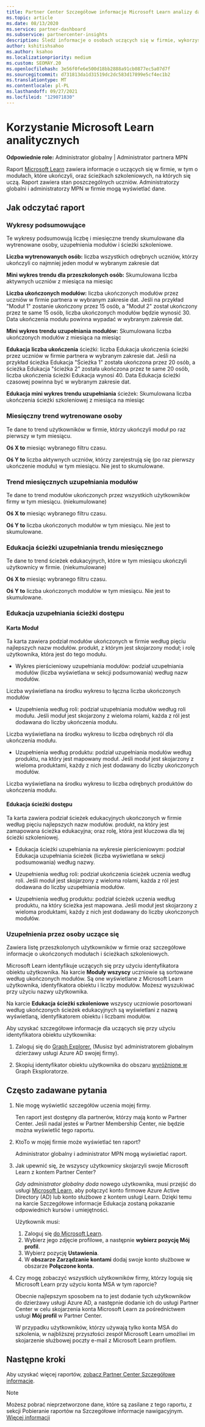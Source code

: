```yaml
---
title: Partner Center Szczegółowe informacje Microsoft Learn analizy danych
ms.topic: article
ms.date: 08/13/2020
ms.service: partner-dashboard
ms.subservice: partnercenter-insights
description: Śledź informacje o osobach uczących się w firmie, wykorzystując dane dotyczące szkolenia indywidualnego, ukończonych modułów, ukończonych ścieżek szkoleniowych i nie tylko.
author: kshitishsahoo
ms.author: ksahoo
ms.localizationpriority: medium
ms.custom: SEOMAY.20
ms.openlocfilehash: 3e56f0fe6e500d18bb2888a91cb0877ec5a07d7f
ms.sourcegitcommit: d731813da1d31519dc2dc583d17899e5cf4ec1b2
ms.translationtype: MT
ms.contentlocale: pl-PL
ms.lasthandoff: 09/27/2021
ms.locfileid: "129071830"
---
```

# <a name="use-microsoft-learn-analytics-reports"></a>Korzystanie Microsoft Learn analitycznych

**Odpowiednie role:** Administrator globalny | Administrator partnera MPN

Raport [Microsoft Learn](/learn/) zawiera informacje o uczących się w firmie, w tym o modułach, które ukończyli, oraz ścieżkach szkoleniowych, na których się uczą. Raport zawiera stan poszczególnych uczniów. Administratorzy globalni i administratorzy MPN w firmie mogą wyświetlać dane.

## <a name="how-to-read-the-report"></a>Jak odczytać raport

### <a name="summary-charts"></a>Wykresy podsumowujące

Te wykresy podsumowują liczbę i miesięczne trendy skumulowane dla wytrenowane osoby, uzupełnienia modułów i ścieżki szkoleniowe.

**Liczba wytrenowanych osób:** liczba wszystkich odrębnych uczniów, którzy ukończyli co najmniej jeden moduł w wybranym zakresie dat 

**Mini wykres trendu dla przeszkolonych osób:** Skumulowana liczba aktywnych uczniów z miesiąca na miesiąc 

**Liczba ukończonych modułów:** liczba ukończonych modułów przez uczniów w firmie partnera w wybranym zakresie dat.
Jeśli na przykład "Moduł 1" zostanie ukończony przez 15 osób, a "Moduł 2" został ukończony przez te same 15 osób, liczba ukończonych modułów będzie wynosić 30. Data ukończenia modułu powinna wypadać w wybranym zakresie dat.

**Mini wykres trendu uzupełniania modułów:** Skumulowana liczba ukończonych modułów z miesiąca na miesiąc 

**Edukacja liczba ukończenia** ścieżki: liczba Edukacja ukończenia ścieżki przez uczniów w firmie partnera w wybranym zakresie dat.
Jeśli na przykład ścieżka Edukacja "Ścieżka 1" została ukończona przez 20 osób, a ścieżka Edukacja "ścieżka 2" została ukończona przez te same 20 osób, liczba ukończenia ścieżki Edukacja wynosi 40. Data Edukacja ścieżki czasowej powinna być w wybranym zakresie dat.

**Edukacja mini wykres trendu uzupełniania** ścieżek: Skumulowana liczba ukończenia ścieżki szkoleniowej z miesiąca na miesiąc 

### <a name="trained-individuals-monthly-trend"></a>Miesięczny trend wytrenowane osoby

Te dane to trend użytkowników w firmie, którzy ukończyli moduł po raz pierwszy w tym miesiącu. 

**Oś X to** miesiąc wybranego filtru czasu. 

**Oś Y to** liczba aktywnych uczniów, którzy zarejestrują się (po raz pierwszy ukończenie modułu) w tym miesiącu. Nie jest to skumulowane.

### <a name="module-completions-monthly-trend"></a>Trend miesięcznych uzupełniania modułów

Te dane to trend modułów ukończonych przez wszystkich użytkowników firmy w tym miesiącu. (niekumulowane) 

**Oś X to** miesiąc wybranego filtru czasu. 

**Oś Y to** liczba ukończonych modułów w tym miesiącu. Nie jest to skumulowane.

### <a name="learning-path-completions-monthly-trend"></a>Edukacja ścieżki uzupełniania trendu miesięcznego

Te dane to trend ścieżek edukacyjnych, które w tym miesiącu ukończyli użytkownicy w firmie. (niekumulowane) 

**Oś X to** miesiąc wybranego filtru czasu. 

**Oś Y to** liczba ukończonych modułów w tym miesiącu. Nie jest to skumulowane.

### <a name="learning-path-completion-tabs"></a>Edukacja uzupełniania ścieżki dostępu

#### <a name="module-tab"></a>Karta Moduł

Ta karta zawiera podział modułów ukończonych w firmie według pięciu najlepszych nazw modułów. produkt, z którym jest skojarzony moduł; i rolę użytkownika, która jest do tego modułu.  

- Wykres pierścieniowy uzupełniania modułów: podział uzupełniania modułów (liczba wyświetlana w sekcji podsumowania) według nazw modułów.

Liczba wyświetlana na środku wykresu to łączna liczba ukończonych modułów

- Uzupełnienia według roli: podział uzupełniania modułów według roli modułu. Jeśli moduł jest skojarzony z wieloma rolami, każda z ról jest dodawana do liczby ukończenia modułu.

Liczba wyświetlana na środku wykresu to liczba odrębnych ról dla ukończenia modułu. 

- Uzupełnienia według produktu: podział uzupełniania modułów według produktu, na który jest mapowany moduł. Jeśli moduł jest skojarzony z wieloma produktami, każdy z nich jest dodawany do liczby ukończonych modułów.    

Liczba wyświetlana na środku wykresu to liczba odrębnych produktów do ukończenia modułu.  

#### <a name="learning-path-tab"></a>Edukacja ścieżki dostępu

Ta karta zawiera podział ścieżek edukacyjnych ukończonych w firmie według pięciu najlepszych nazw modułów. produkt, na który jest zamapowana ścieżka edukacyjna; oraz rolę, która jest kluczowa dla tej ścieżki szkoleniowej.  

- Edukacja ścieżki uzupełniania na wykresie pierścieniowym: podział Edukacja uzupełniania ścieżek (liczba wyświetlana w sekcji podsumowania) według nazwy.

- Uzupełnienia według roli: podział ukończenia ścieżek uczenia według roli. Jeśli moduł jest skojarzony z wieloma rolami, każda z ról jest dodawana do liczby uzupełniania modułów.

- Uzupełnienia według produktu: podział ścieżek uczenia według produktu, na który ścieżka jest mapowana. Jeśli moduł jest skojarzony z wieloma produktami, każdy z nich jest dodawany do liczby ukończonych modułów.

### <a name="completions-by-learning-individuals"></a>Uzupełnienia przez osoby uczące się

Zawiera listę przeszkolonych użytkowników w firmie oraz szczegółowe informacje o ukończonych modułach i ścieżkach szkoleniowych.

Microsoft Learn identyfikuje uczących się przy użyciu identyfikatora obiektu użytkownika. Na karcie **Moduły wszyscy** uczniowie są sortowane według ukończonych modułów. Są one wyświetlane z Microsoft Learn użytkownika, identyfikatora obiektu i liczby modułów. Możesz wyszukiwać przy użyciu nazwy użytkownika. 

Na karcie **Edukacja ścieżki szkoleniowe** wszyscy uczniowie posortowani według ukończonych ścieżek edukacyjnych są wyświetlani z nazwą wyświetlaną, identyfikatorem obiektu i liczbami modułów.

Aby uzyskać szczegółowe informacje dla uczących się przy użyciu identyfikatora obiektu użytkownika: 

1. Zaloguj się do [Graph Explorer.](https://developer.microsoft.com/graph/graph-explorer ) (Musisz być administratorem globalnym dzierżawy usługi Azure AD swojej firmy).

2. Skopiuj identyfikator obiektu użytkownika do obszaru [wyróżnione w](https://graph.microsoft.com/v1.0/users/a9633ad7-c8dc-4587-b119-0bc286b0711f) Graph Eksploratorze. 

## <a name="frequently-asked-questions-faq"></a>Często zadawane pytania

1. Nie mogę wyświetlić szczegółów uczenia mojej firmy.

   Ten raport jest dostępny dla partnerów, którzy mają konto w Partner Center. Jeśli nadal jesteś w Partner Membership Center, nie będzie można wyświetlić tego raportu.

2. KtoTo w mojej firmie może wyświetlać ten raport? 

   Administrator globalny i administrator MPN mogą wyświetlać raport.

3. Jak upewnić się, że wszyscy użytkownicy skojarzyli swoje Microsoft Learn z kontem Partner Center?

   *Gdy administrator globalny doda* nowego użytkownika, musi przejść do usługi [Microsoft Learn,](/learn/) aby połączyć konto firmowe Azure Active Directory (AD) lub konto służbowe z kontem usługi Learn. Dzięki temu na karcie Szczegółowe informacje Edukacja zostaną pokazanie odpowiednich kursów i umiejętności.
   
   Użytkownik musi:
   
   1. Zaloguj się [do Microsoft Learn](/learn/).
   2. Wybierz jego zdjęcie profilowe, a następnie **wybierz pozycję Mój profil**.
   3. Wybierz pozycję **Ustawienia**.
   4. W **obszarze Zarządzanie kontami** dodaj swoje konto służbowe w obszarze **Połączone konta.**

4. Czy mogę zobaczyć wszystkich użytkowników firmy, którzy logują się Microsoft Learn przy użyciu konta MSA w tym raporcie?

   Obecnie najlepszym sposobem na to jest dodanie tych użytkowników do dzierżawy usługi Azure AD, a następnie dodanie ich do usługi Partner Center w celu skojarzenia konta Microsoft Learn za pośrednictwem usługi **Mój profil** w Partner Center. 

   W przypadku użytkowników, którzy używają tylko konta MSA do szkolenia, w najbliższej przyszłości zespół Microsoft Learn umożliwi im skojarzenie służbowej poczty e-mail z Microsoft Learn profilem. 

## <a name="next-steps"></a>Następne kroki

Aby uzyskać więcej raportów, [zobacz Partner Center Szczegółowe informacje](partner-center-insights.md).

>[!NOTE] 
> Możesz pobrać nieprzetworzone dane, które są zasilane z tego raportu, z sekcji Pobieranie raportów na Szczegółowe informacje nawigacyjnym. [Więcej informacji](insights-download-reports.md) 
